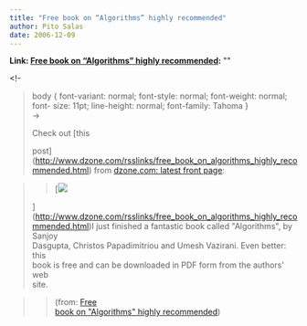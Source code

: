 ```yaml
---
title: "Free book on “Algorithms” highly recommended"
author: Pito Salas
date: 2006-12-09
---
```


**Link: [Free book on “Algorithms” highly recommended](None):** ""

<!-  
>  body { font-variant: normal; font-style: normal; font-weight: normal; font-
> size: 11pt; line-height: normal; font-family: Tahoma }  
>  ->
>
> Check out [this  
>
> post](<http://www.dzone.com/rsslinks/free_book_on_algorithms_highly_recommended.html>)
> from [dzone.com: latest front page](<http://www.dzone.com/>):
>

>> [![](https://i0.wp.com/www.dzone.com/images/thumbs/80x60/8744.jpg?w=584)  
>
> ](<http://www.dzone.com/rsslinks/free_book_on_algorithms_highly_recommended.html>)I
> just finished a fantastic book called "Algorithms", by Sanjoy  
>  Dasgupta, Christos Papadimitriou and Umesh Vazirani. Even better: this  
>  book is free and can be downloaded in PDF form from the authors' web  
>  site.
>>

>> (from: [Free  
>  book on "Algorithms" highly
> recommended](<http://www.dzone.com/rsslinks/free_book_on_algorithms_highly_recommended.html>))



